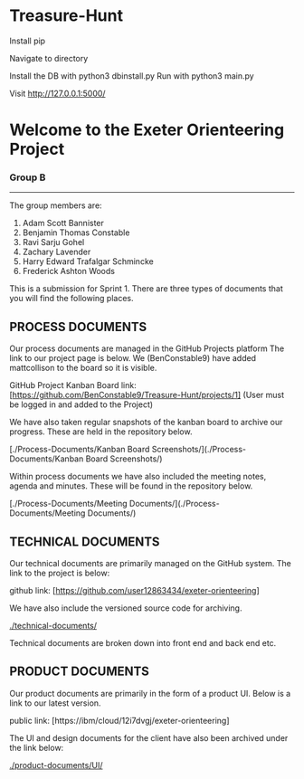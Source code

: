 # Treasure-Hunt

Install pip

Navigate to directory

Install the DB with python3 dbinstall.py
Run with python3 main.py

Visit http://127.0.0.1:5000/

# Welcome to the Exeter Orienteering Project

### Group B
___

The group members are:

1. Adam Scott Bannister
2. Benjamin Thomas Constable
3. Ravi Sarju Gohel
4. Zachary Lavender
5. Harry Edward Trafalgar Schmincke
6. Frederick Ashton Woods


This is a submission for Sprint 1. There are three types of documents that you will find the following places.

## PROCESS DOCUMENTS
Our process documents are managed in the GitHub Projects platform The link to our project page is below. We (BenConstable9) have added mattcollison to the board so it is visible.

GitHub Project Kanban Board link: [https://github.com/BenConstable9/Treasure-Hunt/projects/1] (User must be logged in and added to the Project)

We have also taken regular snapshots of the kanban board to archive our progress. These are held in the repository below.

[./Process-Documents/Kanban Board Screenshots/](./Process-Documents/Kanban Board Screenshots/)

Within process documents we have also included the meeting notes, agenda and minutes. These will be found in the repository below.

[./Process-Documents/Meeting Documents/](./Process-Documents/Meeting Documents/)


## TECHNICAL DOCUMENTS
Our technical documents are primarily managed on the GitHub system. The link to the project is below:

github link: [https://github.com/user12863434/exeter-orienteering]

We have also include the versioned source code for archiving.

[./technical-documents/](./technical-documents/)

Technical documents are broken down into front end and back end etc.  

## PRODUCT DOCUMENTS
Our product documents are primarily in the form of a product UI. Below is a link to our latest version.

public link: [https://ibm/cloud/12i7dvgj/exeter-orienteering]

The UI and design documents for the client have also been archived under the link below:

[./product-documents/UI/](./product-documents/UI/)
